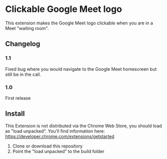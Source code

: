 # Clickable Google Meet logo

This extension makes the Google Meet logo clickable when you are in a Meet "waiting room".

## Changelog

### 1.1

Fixed bug where you would navigate to the Google Meet homescreen but still be in the call.

### 1.0

First release

## Install

This Extension is not distributed via the Chrome Web Store, you should load as "load unpacked". You'll find information here: https://developer.chrome.com/extensions/getstarted

1. Clone or download this repository
1. Point the "load unpacked" to the build folder

